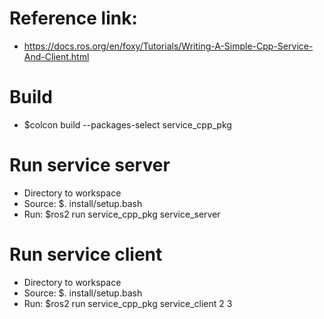 # Reference link: 
- https://docs.ros.org/en/foxy/Tutorials/Writing-A-Simple-Cpp-Service-And-Client.html

# Build
- $colcon build --packages-select service_cpp_pkg

# Run service server
- Directory to workspace
- Source: $. install/setup.bash
- Run: $ros2 run service_cpp_pkg service_server

# Run service client
- Directory to workspace
- Source: $. install/setup.bash
- Run: $ros2 run service_cpp_pkg service_client 2 3